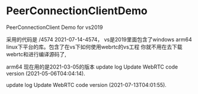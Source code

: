# PeerConnectionClientDemo
PeerConnectionClient Demo for vs2019


采用的代码是 /4574   2021-07-14-4574，
vs是2019里面包含了windows  arm64  linux下平台的库。包含了在vs下如何使用webrtc的vs工程
你就不用在去下载webrtc和进行编译源码了,
 
 arm64 现在用的是2021-03-05的版本
update log 
Update WebRTC code version (2021-05-06T04:04:14).

update log 
Update WebRTC code version (2021-07-13T04:01:55).
